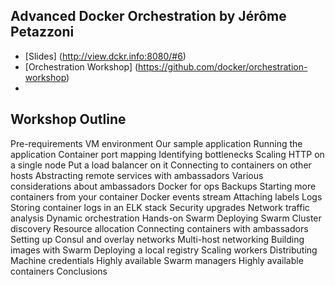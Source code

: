 ## Advanced Docker Orchestration by Jérôme Petazzoni

- [Slides] (http://view.dckr.info:8080/#6)
- [Orchestration Workshop] (https://github.com/docker/orchestration-workshop)
- 

## Workshop Outline

Pre-requirements
VM environment
Our sample application
Running the application
Container port mapping
Identifying bottlenecks
Scaling HTTP on a single node
Put a load balancer on it
Connecting to containers on other hosts
Abstracting remote services with ambassadors
Various considerations about ambassadors
Docker for ops
Backups
Starting more containers from your container
Docker events stream
Attaching labels
Logs
Storing container logs in an ELK stack
Security upgrades
Network traffic analysis
Dynamic orchestration
Hands-on Swarm
Deploying Swarm
Cluster discovery
Resource allocation
Connecting containers with ambassadors
Setting up Consul and overlay networks
Multi-host networking
Building images with Swarm
Deploying a local registry
Scaling workers
Distributing Machine credentials
Highly available Swarm managers
Highly available containers
Conclusions
